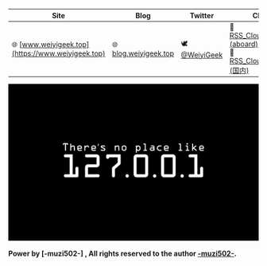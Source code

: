 
| **Site**| **Blog**                             | **Twitter**                              | **Channel**                            | **Telegram**                             | **Books**                                |
|-----| ------------------------------------ | ---------------------------------------- | -------------------------------------- | ---------------------------------------- | ---------------------------------------- |
|🌐 [www.weiyigeek.top](https://www.weiyigeek.top)| 🌐 [blog.weiyigeek.top](https://blog.weiyigeek.top) | 🕊 [@WeiyiGeek](https://twitter.com/weiyigeek) | 📣 [RSS_CloudSecOpsDev (aboard)](https://t.me/s/rss_secdevops) <br> 📣 [RSS_CloudSecOpsDev (国内)](https://tg.weiyigeek.top) | ☎️ [WeiyiGeek](https://telegram.me/weiyigeek) | 📘 [Books](https://blog.weiyigeek.top/books/) |


![img](./res/bg.png)

**Power by [-muzi502-] , All rights reserved to the author [-muzi502-](https://github.com/muzi502/muzi502).**